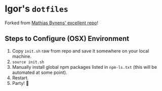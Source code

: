 # Igor's `dotfiles`

Forked from [Mathias Bynens' excellent repo](https://github.com/mathiasbynens/dotfiles.git)!

## Steps to Configure (OSX) Environment

1.  Copy `init.sh` raw from repo and save it somewhere on your local machine.
2.  `source init.sh`
3.  Manually install global npm packages listed in `npm-ls.txt` (this will be automated at some point).
4.  Restart.
5.  Party! 🎉

